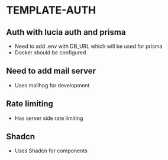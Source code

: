 
# TEMPLATE-AUTH

## Auth with lucia auth and prisma
- Need to add .env with DB_URL which will be used for prisma
- Docker should be configured

## Need to add mail server
- Uses mailhog for development

## Rate limiting
- Has server side rate limiting

## Shadcn
- Uses Shadcn for components
